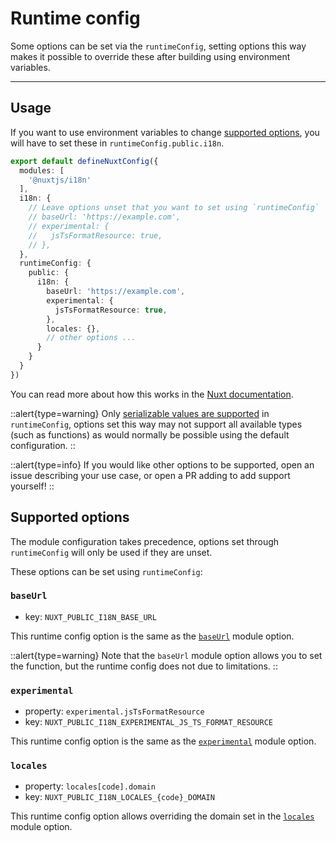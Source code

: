 # Runtime config

Some options can be set via the `runtimeConfig`, setting options this way makes it possible to override these after building using environment variables.

---

## Usage

If you want to use environment variables to change [supported options](#supported-options), you will have to set these in `runtimeConfig.public.i18n`. 

```ts {}[nuxt.config.ts]
export default defineNuxtConfig({
  modules: [
    '@nuxtjs/i18n'
  ],
  i18n: {
    // Leave options unset that you want to set using `runtimeConfig`
    // baseUrl: 'https://example.com',
    // experimental: {
    //   jsTsFormatResource: true,
    // },
  },
  runtimeConfig: {
    public: {
      i18n: {
        baseUrl: 'https://example.com',
        experimental: {
          jsTsFormatResource: true,
        },
        locales: {},
        // other options ...
      }
    }
  }
})
```

You can read more about how this works in the [Nuxt documentation](https://nuxt.com/docs/guide/going-further/runtime-config#environment-variables).


::alert{type=warning}
Only [serializable values are supported](https://nuxt.com/docs/guide/going-further/runtime-config#serialization) in `runtimeConfig`, options set this way may not support all available types (such as functions) as would normally be possible using the default configuration.
::

::alert{type=info}
If you would like other options to be supported, open an issue describing your use case, or open a PR adding to add support yourself!
::


## Supported options
The module configuration takes precedence, options set through `runtimeConfig` will only be used if they are unset.

These options can be set using `runtimeConfig`:

### `baseUrl`
* key: `NUXT_PUBLIC_I18N_BASE_URL`

This runtime config option is the same as the [`baseUrl`](./routing#baseUrl) module option. 


::alert{type=warning}
Note that the `baseUrl` module option allows you to set the function, but the runtime config does not due to limitations.
::

### `experimental`
* property: `experimental.jsTsFormatResource`
* key: `NUXT_PUBLIC_I18N_EXPERIMENTAL_JS_TS_FORMAT_RESOURCE`

This runtime config option is the same as the [`experimental`](./misc#experimental) module option.

### `locales`
* property: `locales[code].domain`
* key: `NUXT_PUBLIC_I18N_LOCALES_{code}_DOMAIN`

This runtime config option allows overriding the domain set in the [`locales`](./routing#locales) module option.
